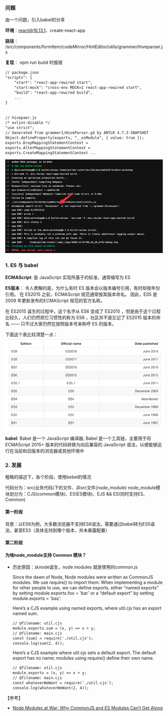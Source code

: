 ### 问题
由一个问题，引入babel的分享

**环境**：react@16.13.1、create-react-app

**路径**： /src/components/formItem/codeMirror/HintEditor/utils/grammer/hiveparser.js

**复现**： npm run build 时报错
```
// package.json
"scripts": {
    "start": "react-app-rewired start",
    "start:mock": "cross-env MOCK=1 react-app-rewired start",
    "build": "react-app-rewired build",
    ...
}


// hivepaer.js
/* eslint-disable */
"use strict";
// Generated from grammer1/HiveParser.g4 by ANTLR 4.7.3-SNAPSHOT
Object.defineProperty(exports, "__esModule", { value: true });
exports.DropMappingStatementContext = exports.AlterMappingStatementContext = exports.CreateMappingStatementContext ...

```

<img src="../assets/exportError.png">

### 1. ES 与 babel

**ECMAScript**: 是 JavaScript 实现所基于的标准，通常缩写为 ES

**ES版本**： 令人费解的是，为什么有时 ES 版本会以版本编号引用，有时却按年份引用。
在 ES2015 之前，ECMAScript 规范通常按其版本命名。 因此，ES5 是 2009 年更新发布的ECMAScript 规范的官方名称。

在 ES2015 诞生的过程中，这个名字从 ES6 变成了 ES2015 ，但是由于这个过程比较久，人们仍然把它习惯性的称为 ES6 ，社区并不是忘记了 ES2015 版本的命名 —— 只不过大家仍然在按照版本号来称呼 ES 的版本。

下面这个表比较清楚一点：
<img src="../assets/esversion.png">

**babel**: Babel 是一个 JavaScript 编译器; Babel 是一个工具链，主要用于将 ECMAScript 2015+ 版本的代码转换为向后兼容的 JavaScript 语法，以便能够运行在当前和旧版本的浏览器或其他环境中

### 2. 发展
粗略的描述下，各个阶段，使用bebel的情况

代码分为：src(业务代码)下的文件、非src文件(node_module)
node_module模块划分为：CJS(common模块)、ES(ES模块)、EJS && ES(同时支持ES、Common)

#### 第一阶段
背景：以ES6为例，大多数浏览器不支持ES6语法，需要通过babel转为ES5语法，甚至ES3（具体支持到哪个版本，并未暴露配置）

#### 第二阶段

#### 为啥node_module支持 Common 模块？
- 历史原因：从node诞生，node modules 就是使用的common.js

    Since the dawn of Node, Node modules were written as CommonJS modules. We use require() to import them. When implementing a module for other people to use, we can define exports, either “named exports” by setting module.exports.foo = 'bar' or a “default export” by setting module.exports = 'baz'.

    Here’s a CJS example using named exports, where util.cjs has an export named sum.

    ```
    // @filename: util.cjs
    module.exports.sum = (x, y) => x + y;
    // @filename: main.cjs
    const {sum} = require('./util.cjs');
    console.log(sum(2, 4));
    ```

    Here’s a CJS example where util.cjs sets a default export. The default export has no name; modules using require() define their own name.
    ```
    // @filename: util.cjs
    module.exports = (x, y) => x + y;
    // @filename: main.cjs
    const whateverWeWant = require('./util.cjs');
    console.log(whateverWeWant(2, 4));
    ```


【参考】

- [Node Modules at War: Why CommonJS and ES Modules Can’t Get Along](https://redfin.engineering/node-modules-at-war-why-commonjs-and-es-modules-cant-get-along-9617135eeca1)




